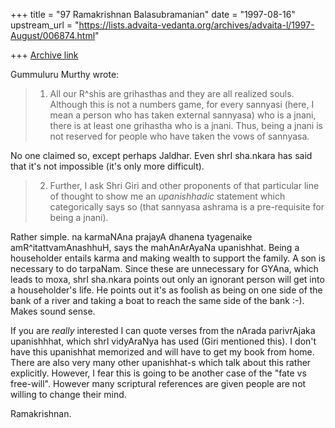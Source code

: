 +++
title = "97 Ramakrishnan Balasubramanian"
date = "1997-08-16"
upstream_url = "https://lists.advaita-vedanta.org/archives/advaita-l/1997-August/006874.html"

+++
[Archive link](https://lists.advaita-vedanta.org/archives/advaita-l/1997-August/006874.html)

Gummuluru Murthy wrote:

>1. All our R^shis are grihasthas and they are all realized souls.
>Although this is not a numbers game, for every sannyasi (here, I
>mean a person who has taken external sannyasa) who is a jnani,
>there is at least one grihastha who is a jnani. Thus, being a jnani
>is not reserved for people who have taken the vows of sannyasa.

No one claimed so, except perhaps Jaldhar. Even shrI sha.nkara has said
that it's not impossible (it's only more difficult).

>2. Further, I ask Shri Giri and other proponents of that particular
>line of thought to show me an *upanishhadic* statement which
>categorically says so (that sannyasa ashrama is a pre-requisite
>for being a jnani).

Rather simple. na karmaNAna prajayA dhanena tyagenaike
amR^itattvamAnashhuH, says the mahAnArAyaNa upanishhat. Being a
householder entails karma and making wealth to support the family. A son
is necessary to do tarpaNam. Since these are unnecessary for GYAna,
which leads to moxa, shrI sha.nkara points out only an ignorant person
will get into a householder's life. He points out it's as foolish as
being on one side of the bank of a river and taking a boat to reach the
same side of the bank :-). Makes sound sense.

If you are _really_ interested I can quote verses from the nArada
parivrAjaka upanishhhat, which shrI vidyAraNya has used (Giri mentioned
this). I don't have this upanishhat memorized and will have to get my
book from home. There are also very many other upanishhat-s which talk
about this rather explicitly. However, I fear this is going to be
another case of the "fate vs free-will". However many scriptural
references are given people are not willing to change their mind.

Ramakrishnan.

